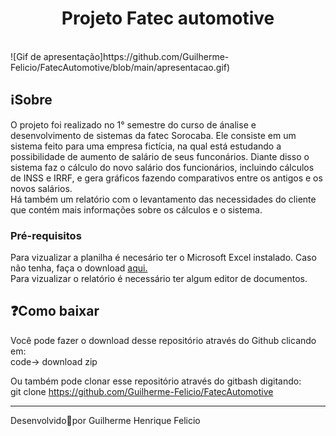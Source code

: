 <h1 align="center">
    Projeto Fatec automotive</h1>
    <br>
![Gif de apresentação]https://github.com/Guilherme-Felicio/FatecAutomotive/blob/main/apresentacao.gif)
   
<h2>
   ℹ️Sobre
</h2>
    O projeto foi realizado no 1° semestre do curso de ánalise e desenvolvimento de sistemas da fatec Sorocaba. Ele consiste em um sistema feito para uma empresa fictícia, na qual está estudando a possibilidade de aumento de salário de seus funconários. Diante disso o sistema faz o cálculo do novo salário dos funcionários, incluindo cálculos de INSS e IRRF, e gera gráficos fazendo comparativos entre os antigos e os novos salários. <br>
    Há também um relatório com o levantamento das necessidades do cliente que contém mais informações sobre os cálculos e o sistema.

<h3>Pré-requisitos</h3>

<p>Para vizualizar a planilha é necesário ter o Microsoft Excel instalado. Caso não tenha, faça o download <a href="https://www.microsoft.com/pt-br/microsoft-365/excel">aqui.</a><br>
Para vizualizar o relatório é necessário ter algum editor de documentos.</p>



<h2>❓Como baixar</h2>
Você pode fazer o download desse repositório através do Github clicando em:<br>
code-> download zip 

Ou também pode clonar esse repositório através do gitbash digitando:<br>
git clone https://github.com/Guilherme-Felicio/FatecAutomotive
<hr height="4px">
Desenvolvido🖤por Guilherme Henrique Felicio

